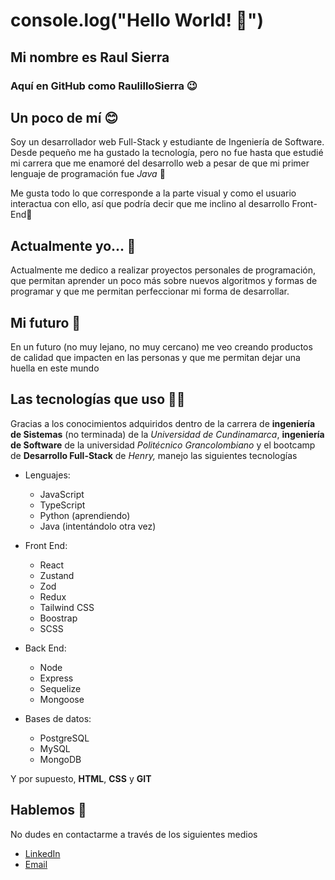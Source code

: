 # console.log("Hello World! 👋")

## Mi nombre es Raul Sierra
### Aquí en GitHub como RaulilloSierra 😉

## Un poco de mí 😊
Soy un desarrollador web Full-Stack y estudiante de Ingeniería de Software. Desde pequeño me ha gustado la tecnología, pero no fue hasta que estudié mi carrera que me enamoré del desarrollo web a pesar de que mi primer lenguaje de programación fue _Java_ 👻

Me gusta todo lo que corresponde a la parte visual y como el usuario interactua con ello, así que podría decir que me inclino al desarrollo Front-End🌟


## Actualmente yo... 🤔
Actualmente me dedico a realizar proyectos personales de programación, que permitan aprender un poco más sobre nuevos algoritmos y formas de programar y que me permitan perfeccionar mi forma de desarrollar.


## Mi futuro 🥹
En un futuro (no muy lejano, no muy cercano) me veo creando productos de calidad que impacten en las personas y que me permitan dejar una huella en este mundo


## Las tecnologías que uso 🧑‍🎓
Gracias a los conocimientos adquiridos dentro de la carrera de **ingeniería de Sistemas** (no terminada) de la _Universidad de Cundinamarca_, **ingeniería de Software** de la universidad _Politécnico Grancolombiano_ y el bootcamp de **Desarrollo Full-Stack** de _Henry,_ manejo las siguientes tecnologías

* Lenguajes:
  * JavaScript
  * TypeScript
  * Python (aprendiendo)
  * Java (intentándolo otra vez)

* Front End:
   * React
   * Zustand
   * Zod
   * Redux
   * Tailwind CSS
   * Boostrap
   * SCSS

* Back End:
  * Node
  * Express
  * Sequelize
  * Mongoose

* Bases de datos:
  * PostgreSQL
  * MySQL
  * MongoDB

Y por supuesto, **HTML**, **CSS** y **GIT**

## Hablemos 📨

No dudes en contactarme a través de los siguientes medios

- [LinkedIn](https://www.linkedin.com/in/raul-jesus-sierra-diaz)
- [Email](raulitosierradiaz@gmail.com)
